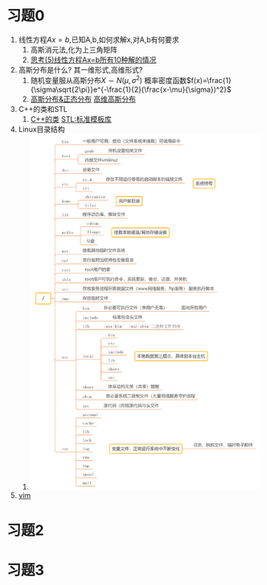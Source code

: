 # 习题0

1. 线性方程$Ax=b$,已知A,b,如何求解x,对A,b有何要求
   1. 高斯消元法,化为上三角矩阵
   2. [思考(5)线性方程Ax=b所有10种解的情况](https://zhuanlan.zhihu.com/p/37351063)
2. 高斯分布是什么? 其一维形式,高维形式?
   1. 随机变量服从高斯分布$X\sim N(\mu,\sigma^2)$ 概率密度函数$f(x)=\frac{1}{\sigma\sqrt{2\pi}}e^{-\frac{1}{2}(\frac{x-\mu}{\sigma})^2}$
   2. [高斯分布&正态分布](https://blog.csdn.net/YYY_77/article/details/118656218) [高维高斯分布](https://blog.csdn.net/u011046017/article/details/115524671)
3. C++的类和STL
   1. [C++的类](https://blog.csdn.net/xulingxin/article/details/81335030) [STL:标准模板库](https://blog.csdn.net/tanqiuwei/article/details/7323374)
7. Linux目录结构
   1. ![Linux目录结构](./img/Linux%E7%9B%AE%E5%BD%95%E7%BB%93%E6%9E%84.png)
8. [vim](https://missing.csail.mit.edu/2020/editors/)

# 习题2

# 习题3